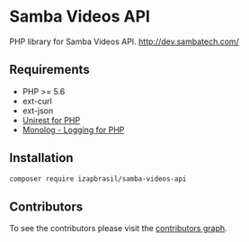 # Samba Videos API

PHP library for Samba Videos API. http://dev.sambatech.com/


## Requirements

- PHP >= 5.6
- ext-curl
- ext-json
- [Unirest for PHP](https://github.com/Mashape/unirest-php)
- [Monolog - Logging for PHP](https://github.com/Seldaek/monolog)


## Installation

```bash
composer require izapbrasil/samba-videos-api
```


## Contributors

To see the contributors please visit the [contributors graph](https://github.com/izapbrasil/samba-videos-api/graphs/contributors).
